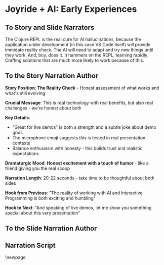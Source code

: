 # Joyride + AI: Early Experiences

## To Story and Slide Narrators

The Clojure REPL is the real cure for AI hallucinations, because the application under development (in this case VS Code itself) will provide immidate reality check. The AI will need to adapt and try new things until they work. And, boy, does it. It hammers on the REPL, learning rapidly. Crafting solutions that are much more likely to work because of this.

## To the Story Narration Author

**Story Position**: **The Reality Check** - Honest assessment of what works and what's still evolving

**Crucial Message**: This is real technology with real benefits, but also real challenges - we're honest about both

**Key Details**:
- "Great for live demos" is both a strength and a subtle joke about demo gods
- The microphone emoji suggests this is tested in real presentation contexts
- Balance enthusiasm with honesty - this builds trust and realistic expectations

**Dramaturgic Mood**: **Honest excitement with a touch of humor** - like a friend giving you the real scoop

**Narration Length**: 20-22 seconds - take time to be thoughtful about both sides

**Hook from Previous**: "The reality of working with AI and Interactive Programming is both exciting and humbling"

**Hook to Next**: "And speaking of live demos, let me show you something special about this very presentation"

## To the Slide Narration Author

## Narration Script

\newpage